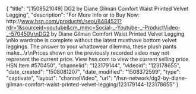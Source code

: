 {
    "title": "[1508521049] DG2 by Diane Gilman Comfort Waist Printed Velvet Legging",
    "description": "For More Info or to Buy Now: http:\/\/www.hsn.com\/products\/seo\/8484521?rdr=1&sourceid=youtube&cm_mmc=Social-_-Youtube-_-ProductVideo-_-570450\r\nDG2 by Diane Gilman Comfort Waist Printed Velvet Legging \nNo wardrobe is complete without the latest musthave bottom velvet leggings. The answer to your whattowear dilemma, these plush pants make...\r\nPrices shown on the previously recorded video may not represent the current price.  View hsn.com to view the current selling price. HSN Item #570450",
    "channelid": "123179144",
    "videoid": "123178655",
    "date_created": "1508081207",
    "date_modified": "1508372599",
    "type": "captivate",
    "layout": "channelVideo",
    "url": "\/hsn-network\/dg2-by-diane-gilman-comfort-waist-printed-velvet-legging\/123179144-123178655"
}